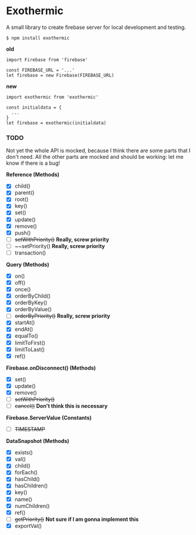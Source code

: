 # Exothermic

A small library to create firebase server for local development and testing.

```
$ npm install exothermic
```

**old**
```
import Firebase from 'firebase'

const FIREBASE_URL = '...'
let firebase = new Firebase(FIREBASE_URL)
```

**new**
```
import exothermic from 'exothermic'

const initialdata = {
  ...
}
let firebase = exothermic(initialdata)
```


### TODO

Not yet the whole API is mocked, because I think there are some parts that I don't need. All the other parts are mocked and should be working: let me know if there is a bug!

**Reference (Methods)**
- [x] child()
- [x] parent()
- [x] root()
- [x] key()
- [x] set()
- [x] update()
- [x] remove()
- [x] push()
- [ ] ~~setWithPriority()~~ **Really, screw priority**
- [ ] ~~setPriority() **Really, screw priority**
- [ ] transaction()

**Query (Methods)**
- [x] on()
- [x] off()
- [x] once()
- [x] orderByChild()
- [x] orderByKey()
- [x] orderByValue()
- [ ] ~~orderByPriority()~~ **Really, screw priority**
- [x] startAt()
- [x] endAt()
- [x] equalTo()
- [x] limitToFirst()
- [x] limitToLast()
- [x] ref()

**Firebase.onDisconnect() (Methods)**
- [x] set()
- [x] update()
- [x] remove()
- [ ] ~~setWithPriority()~~
- [ ] ~~cancel()~~ **Don't think this is necessary**

**Firebase.ServerValue (Constants)**
- [ ] ~~TIMESTAMP~~

**DataSnapshot (Methods)**
- [x] exists()
- [x] val()
- [x] child()
- [x] forEach()
- [x] hasChild()
- [x] hasChildren()
- [x] key()
- [x] name()
- [x] numChildren()
- [x] ref()
- [ ] ~~getPriority()~~ **Not sure if I am gonna implement this**
- [x] exportVal()

